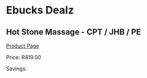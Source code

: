
# Ebucks Dealz
## Hot Stone Massage - CPT / JHB / PE
[Product Page](https://www.ebucks.com/web/shop/productSelected.do?prodId=515266862&catId=322112237)

Price: R819.00

Savings: 


	